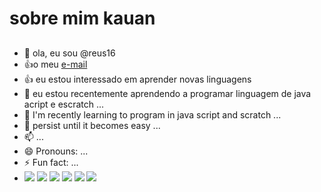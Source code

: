 # sobre mim **kauan**
##
- 👋 ola, eu sou @reus16
- :+1:o meu [e-mail](kauan.antonelli@escola.pr.gov.br)
- :+1: eu estou interessado em aprender novas linguagens
- 👀 eu estou recentemente aprendendo a programar linguagem de java acript e escratch ... 
- 🌱 I'm recently learning to program in java script and scratch ...
- 💞️ persist until it becomes easy ...
- 📫  ...
- 😄 Pronouns: ...
- ⚡ Fun fact: ...
- ![](https://img.shields.io/badge/Amazon_AWS-FF9900?style=for-the-badge&logo=amazonaws&logoColor=white)
  ![](https://img.shields.io/badge/Bitcoin-000000?style=for-the-badge&logo=bitcoin&logoColor=white)
  ![](https://img.shields.io/badge/FIFA-B7312F?style=for-the-badge&logo=fifa&logoColor=white)
  ![](https://img.shields.io/badge/PlayStation-003791?style=for-the-badge&logo=playstation&logoColor=white)
  ![](https://img.shields.io/badge/Steam-000000?style=for-the-badge&logo=steam&logoColor=white)
	![](https://img.shields.io/badge/Discord-5865F2?style=for-the-badge&logo=discord&logoColor=white)
  
